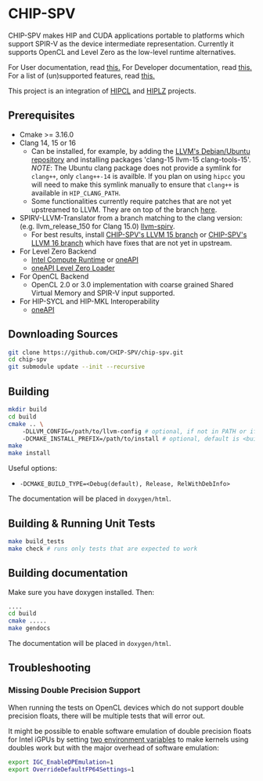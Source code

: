# CHIP-SPV

CHIP-SPV makes HIP and CUDA applications portable to platforms which support
SPIR-V as the device intermediate representation. Currently it supports
OpenCL and Level Zero as the low-level runtime alternatives.

For User documentation, read [this.](docs/Using.md)
For Developer documentation, read [this.](docs/Development.md)
For a list of (un)supported features, read [this.](docs/Features.md)

This project is an integration of [HIPCL](https://github.com/cpc/hipcl) and
[HIPLZ](https://github.com/jz10/anl-gt-gpu/) projects.

## Prerequisites

* Cmake >= 3.16.0
* Clang 14, 15 or 16
  * Can be installed, for example, by adding the [LLVM's Debian/Ubuntu repository](https://apt.llvm.org/) and installing packages 'clang-15 llvm-15 clang-tools-15'. *NOTE*: The Ubuntu clang package does not provide a symlink for `clang++`, only `clang++-14` is availble. If you plan on using `hipcc` you will need to make this symlink manually to ensure that `clang++` is available in `HIP_CLANG_PATH`. 
  * Some functionalities currently require patches that are not yet upstreamed to LLVM. They are on top of the branch [here](https://github.com/CHIP-SPV/llvm-project/tree/chipspv-llvm-15-patches).
* SPIRV-LLVM-Translator from a branch matching to the clang version:
  (e.g. llvm\_release\_150 for Clang 15.0)
  [llvm-spirv](https://github.com/KhronosGroup/SPIRV-LLVM-Translator).
  * For best results, install [CHIP-SPV's LLVM 15 branch](https://github.com/CHIP-SPV/SPIRV-LLVM-Translator/tree/chipspv-llvm-15-patches) or [CHIP-SPV's LLVM 16 branch](https://github.com/CHIP-SPV/SPIRV-LLVM-Translator/tree/chipspv-llvm-16-patches) which have fixes that are not yet in upstream.
* For Level Zero Backend
  * [Intel Compute Runtime](https://github.com/intel/compute-runtime) or [oneAPI](https://www.intel.com/content/www/us/en/developer/tools/oneapi/base-toolkit-download.html)
  * [oneAPI Level Zero Loader](https://github.com/oneapi-src/level-zero/releases)
* For OpenCL Backend
  * OpenCL 2.0 or 3.0 implementation with coarse grained Shared Virtual Memory and SPIR-V input supported.
* For HIP-SYCL and HIP-MKL Interoperability
  * [oneAPI](https://www.intel.com/content/www/us/en/developer/tools/oneapi/base-toolkit-download.html)

## Downloading Sources

```bash
git clone https://github.com/CHIP-SPV/chip-spv.git
cd chip-spv
git submodule update --init --recursive
```

## Building

```bash
mkdir build
cd build
cmake .. \ 
    -DLLVM_CONFIG=/path/to/llvm-config # optional, if not in PATH or if only versioned binary is available i.e. llvm-config-15
    -DCMAKE_INSTALL_PREFIX=/path/to/install # optional, default is <build_dir>/install
make
make install
```

Useful options:
 * `-DCMAKE_BUILD_TYPE=<Debug(default), Release, RelWithDebInfo>`

The documentation will be placed in `doxygen/html`.

## Building & Running Unit Tests

```bash
make build_tests
make check # runs only tests that are expected to work
```

## Building documentation

Make sure you have doxygen installed. Then:

```bash
....
cd build
cmake .....
make gendocs
```

The documentation will be placed in `doxygen/html`.

## Troubleshooting

### Missing Double Precision Support

When running the tests on OpenCL devices which do not support double precision floats,
there will be multiple tests that will error out.

It might be possible to enable software emulation of double precision floats for
Intel iGPUs by setting [two environment variables](https://github.com/intel/compute-runtime/blob/master/opencl/doc/FAQ.md#feature-double-precision-emulation-fp64) to make kernels using doubles work but with the major
overhead of software emulation:

```bash
export IGC_EnableDPEmulation=1
export OverrideDefaultFP64Settings=1
```
